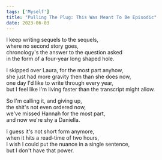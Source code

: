 ```yaml
---
tags: ['Myself']
title: "Pulling The Plug: This Was Meant To Be Episodic"
date: 2023-06-03
---
```


I keep writing sequels to the sequels,  
where no second story goes,  
chronology's the answer to the question asked  
in the form of a four-year long shaped hole.

I skipped over Laura, for the most part anyhow,  
she just had more gravity then than she does now,  
one day I'd like to write through every year,  
but I feel like I'm living faster than the transcript might allow.

So I'm calling it, and giving up,  
the shit's not even ordered now,  
we've missed Hannah for the most part,  
and now we're shy a Daniella.

I guess it's not short form anymore,  
when it hits a read-time of two hours,  
I wish I could put the nuance in a single sentence,  
but I don't have that power.
